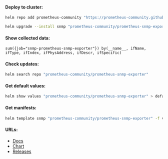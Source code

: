 #### Deploy to cluster:
```bash
helm repo add prometheus-community "https://prometheus-community.github.io/helm-charts" && helm repo update
```
```bash
helm upgrade --install snmp "prometheus-community/prometheus-snmp-exporter" -f values.yml -n monitoring --version "5.1.0"
```

#### Show collected data:
```
sum({job="snmp-prometheus-snmp-exporter"}) by(__name__, ifName, ifType, ifIndex, ifPhysAddress, ifDescr, ifSpecific)
```

#### Check updates:
```bash
helm search repo "prometheus-community/prometheus-snmp-exporter"
```

#### Get default values:
```bash
helm show values "prometheus-community/prometheus-snmp-exporter" > default-values.yml
```

#### Get manifests:
```bash
helm template snmp "prometheus-community/prometheus-snmp-exporter" -f values.yml -n monitoring --version "5.1.0" > manifests.yml
```

#### URLs:
- [Docs](https://github.com/prometheus/snmp_exporter/blob/main/README.md)
- [Chart](https://github.com/prometheus-community/helm-charts/tree/main/charts/prometheus-snmp-exporter)
- [Releases](https://github.com/prometheus/snmp_exporter/releases)
